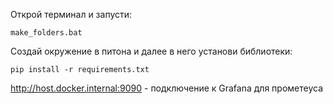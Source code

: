 Открой терминал и запусти:
```
make_folders.bat
```
Создай окружение в питона и далее в него установи библиотеки:
```
pip install -r requirements.txt
```


http://host.docker.internal:9090 - подключение к Grafana для прометеуса